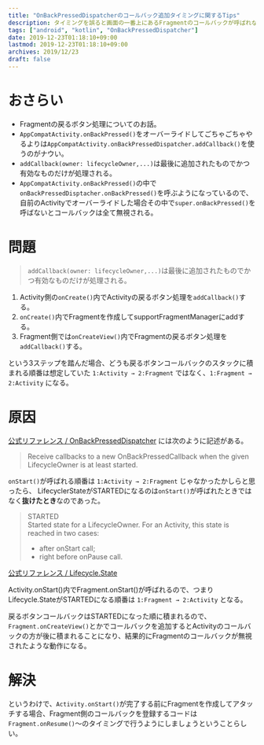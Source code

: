 ```yaml
---
title: "OnBackPressedDispatcherのコールバック追加タイミングに関するTips"
description: タイミングを誤ると画面の一番上にあるFragmentのコールバックが呼ばれないので注意が必要。
tags: ["android", "kotlin", "OnBackPressedDispatcher"]
date: 2019-12-23T01:18:10+09:00
lastmod: 2019-12-23T01:18:10+09:00
archives: 2019/12/23
draft: false
---
```


# おさらい
- Fragmentの戻るボタン処理についてのお話。
- `AppCompatActivity.onBackPressed()`をオーバーライドしてごちゃごちゃやるよりは`AppCompatActivity.onBackPressedDispatcher.addCallback()`を使うのがナウい。
- `addCallback(owner: lifecycleOwner,...)`は最後に追加されたものでかつ有効なものだけが処理される。
- `AppCompatActivity.onBackPressed()`の中で`onBackPressedDisptacher.onBackPressed()`を呼ぶようになっているので、自前のActivityでオーバーライドした場合その中で`super.onBackPressed()`を呼ばないとコールバックは全て無視される。

# 問題
>`addCallback(owner: lifecycleOwner,...)`は最後に追加されたものでかつ有効なものだけが処理される。

1. Activity側の`onCreate()`内でActivityの戻るボタン処理を`addCallback()`する。
2. `onCreate()`内でFragmentを作成してsupportFragmentManagerにaddする。
3. Fragment側では`onCreateView()`内でFragmentの戻るボタン処理を`addCallback()`する。

という3ステップを踏んだ場合、どうも戻るボタンコールバックのスタックに積まれる順番は想定していた `1:Activity → 2:Fragment` ではなく、`1:Fragment → 2:Activity` になる。

# 原因

[公式リファレンス / OnBackPressedDispatcher](https://developer.android.com/reference/androidx/activity/OnBackPressedDispatcher) には次のように記述がある。

>Receive callbacks to a new OnBackPressedCallback when the given LifecycleOwner is at least started.

`onStart()`が呼ばれる順番は `1:Activity → 2:Fragment` じゃなかったかしらと思ったら、
LifecyclerStateがSTARTEDになるのは`onStart()`が呼ばれたときではなく**抜けたとき**なのであった。

>STARTED  
>Started state for a LifecycleOwner. For an Activity, this state is reached in two cases:  
>- after onStart call;  
>- right before onPause call.

[公式リファレンス / Lifecycle.State](https://developer.android.com/reference/androidx/lifecycle/Lifecycle.State.html#STARTED)

Activity.onStart()内でFragment.onStart()が呼ばれるので、つまりLifecycle.StateがSTARTEDになる順番は `1:Fragment → 2:Activity` となる。

戻るボタンコールバックはSTARTEDになった順に積まれるので、`Fragment.onCreateView()`とかでコールバックを追加するとActivityのコールバックの方が後に積まれることになり、結果的にFragmentのコールバックが無視されたような動作になる。

# 解決
というわけで、`Activity.onStart()`が完了する前にFragmentを作成してアタッチする場合、Fragment側のコールバックを登録するコードは`Fragment.onResume()`～のタイミングで行うようにしましょうということらしい。
